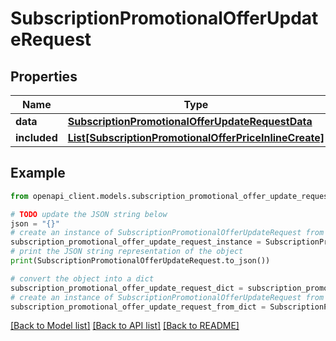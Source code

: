 # SubscriptionPromotionalOfferUpdateRequest


## Properties

Name | Type | Description | Notes
------------ | ------------- | ------------- | -------------
**data** | [**SubscriptionPromotionalOfferUpdateRequestData**](SubscriptionPromotionalOfferUpdateRequestData.md) |  | 
**included** | [**List[SubscriptionPromotionalOfferPriceInlineCreate]**](SubscriptionPromotionalOfferPriceInlineCreate.md) |  | [optional] 

## Example

```python
from openapi_client.models.subscription_promotional_offer_update_request import SubscriptionPromotionalOfferUpdateRequest

# TODO update the JSON string below
json = "{}"
# create an instance of SubscriptionPromotionalOfferUpdateRequest from a JSON string
subscription_promotional_offer_update_request_instance = SubscriptionPromotionalOfferUpdateRequest.from_json(json)
# print the JSON string representation of the object
print(SubscriptionPromotionalOfferUpdateRequest.to_json())

# convert the object into a dict
subscription_promotional_offer_update_request_dict = subscription_promotional_offer_update_request_instance.to_dict()
# create an instance of SubscriptionPromotionalOfferUpdateRequest from a dict
subscription_promotional_offer_update_request_from_dict = SubscriptionPromotionalOfferUpdateRequest.from_dict(subscription_promotional_offer_update_request_dict)
```
[[Back to Model list]](../README.md#documentation-for-models) [[Back to API list]](../README.md#documentation-for-api-endpoints) [[Back to README]](../README.md)


